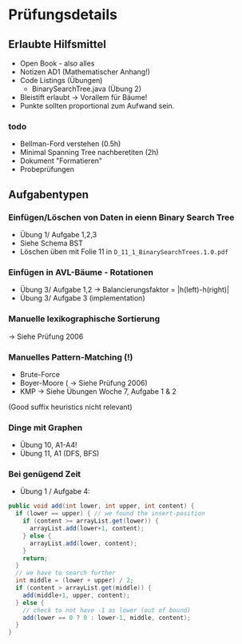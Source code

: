 # Prüfungsdetails

## Erlaubte Hilfsmittel

* Open Book - also alles
* Notizen AD1 (Mathematischer Anhang!)
* Code Listings (Übungen)
    * BinarySearchTree.java (Übung 2)
* Bleistift erlaubt -> Vorallem für Bäume!
* Punkte sollten proportional zum Aufwand sein.

### todo

* Bellman-Ford verstehen (0.5h)
* Minimal Spanning Tree nachberetiten (2h)
* Dokument "Formatieren"
* Probeprüfungen

## Aufgabentypen

### Einfügen/Löschen von Daten in eienn Binary Search Tree

* Übung 1/ Aufgabe 1,2,3
* Siehe Schema BST
* Löschen üben mit Folie 11 in `D_11_1_BinarySearchTrees.1.0.pdf`

### Einfügen in AVL-Bäume - Rotationen

* Übung 3/ Aufgabe 1,2
    -> Balancierungsfaktor = |h(left)-h(right)|
* Übung 3/ Aufgabe 3 (implementation)

### Manuelle lexikographische Sortierung

→ Siehe Prüfung 2006

### Manuelles Pattern-Matching (!)
* Brute-Force
* Boyer-Moore ( → Siehe Prüfung 2006)
* KMP
→ Siehe Übungen Woche 7, Aufgabe 1 & 2

(Good suffix heuristics nicht relevant)

### Dinge mit Graphen
* Übung 10, A1-A4!
* Übung 11, A1 (DFS, BFS)

### Bei genügend Zeit

* Übung 1 / Aufgabe 4:

```java
public void add(int lower, int upper, int content) {
  if (lower == upper) { // we found the insert-position
    if (content >= arrayList.get(lower)) {
      arrayList.add(lower+1, content);
    } else {
      arrayList.add(lower, content);
    }
    return;
  }
  // we have to search further
  int middle = (lower + upper) / 2;
  if (content > arrayList.get(middle)) {
    add(middle+1, upper, content);
  } else {
    // check to not have -1 as lower (out of bound)
    add(lower == 0 ? 0 : lower-1, middle, content);
  }
}
```
